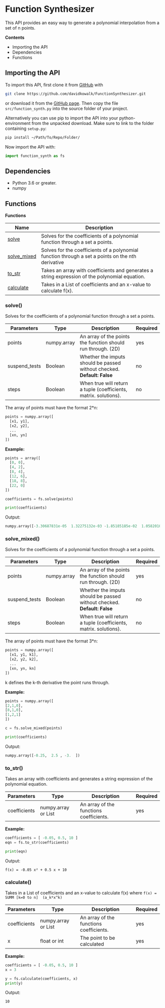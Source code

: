 # Function Synthesizer

This API provides an easy way to generate a polynomial interpolation from a set of n points.

**Contents**
- Importing the API
- Dependencies
- Functions

## Importing the API
To import this API, first clone it from [GitHub](http://github.com/davidkowalk/FunctionSynthesizer) with

```bash
git clone https://github.com/davidkowalk/FunctionSynthesizer.git
```
or download it from the [GitHub page](http://github.com/DapfiDuck/FunctionSynthesizer).
Then copy the file ``src/function_synth.py`` into the source folder of your project.

Alternatively you can use pip to import the API into your python-environment from the unpacked download. Make sure to link to the folder containing ``setup.py``:
```bash
pip install ~/Path/To/Repo/Folder/
```

Now import the API with:
```python
import function_synth as fs
```

## Dependencies
- Python 3.6 or greater.
- numpy

## Functions

**Functions**

|            Name             | Description |
|-----------------------------|-------------|
| [solve](#solve)             | Solves for the coefficients of a polynomial function through a set a points.
| [solve_mixed](#solve_mixed) | Solves for the coefficients of a polynomial function through a set a points on the nth derivative
| [to_str](#to_str)           | Takes an array with coefficients and generates a string expression of the polynomial equation.
| [calculate](#calculate)     | Takes in a List of coefficients and an x-value to calculate f(x).

### solve()

Solves for the coefficients of a polynomial function through a set a points.

|   Parameters  |     Type    |Description|Required|
|---------------|-------------|-----------|--------|
| points        | numpy.array | An array of the points the function should run through. (2D)            | yes |
| suspend_tests | Boolean     | Whether the imputs should be passed without checked. **Default: False** | no  |
| steps         | Boolean     | When true will return a tuple (coefficients, matrix. solutions).        | no  |

The array of points must have the format 2*n:
```python
points = numpy.array([
  [x1, y1],
  [x2, y2],
  ...
  [xn, yn]
])
```

**Example:**

```python
points = array([
  [0, 0],
  [4, 2],
  [8, 4],
  [12, 6],
  [18, 8],
  [22, 0]
])

coefficients = fs.solve(points)

print(coefficients)
```

Output:
```python
numpy.array([-3.30687831e-05  1.32275132e-03 -1.85185185e-02  1.05820106e-01  2.96825397e-01  0.00000000e+00])
```

### solve_mixed()

Solves for the coefficients of a polynomial function through a set a points.

|   Parameters  |     Type    |Description|Required|
|---------------|-------------|-----------|--------|
| points        | numpy.array | An array of the points the function should run through. (2D)            | yes |
| suspend_tests | Boolean     | Whether the imputs should be passed without checked. **Default: False** | no  |
| steps         | Boolean     | When true will return a tuple (coefficients, matrix. solutions).        | no  |

The array of points must have the format 3*n:
```python
points = numpy.array([
  [x1, y1, k1],
  [x2, y2, k2],
  ...
  [xn, yn, kn]
])
```
k defines the k-th derivative the point runs through.

**Example:**

```python
points = numpy.array([
[2,1,0],
[8,1,0],
[1,2,1]
])

c = fs.solve_mixed(points)

print(coefficients)
```

Output:
```python
numpy.array([-0.25,  2.5 , -3.  ])
```

### to_str()

Takes an array with coefficients and generates a string expression of the polynomial equation.

|   Parameters  |     Type    |Description|Required|
|---------------|-------------|-----------|--------|
| coefficients  | numpy.array or List | An array of the functions coefficients.| yes |

**Example:**
```python
coefficients = [ -0.05, 0.5, 10 ]
eqn = fs.to_str(coefficients)

print(eqn)
```
Output:
```
f(x) = -0.05 x² + 0.5 x + 10
```

### calculate()

Takes in a List of coefficients and an x-value to calculate f(x) where ``f(x) = SUMM [k=0 to n]  (a_k*x^k)``

|   Parameters  |     Type    |Description|Required|
|---------------|-------------|-----------|--------|
| coefficients  | numpy.array or List | An array of the functions coefficients.| yes |
| x             | float or int        | The point to be calculated | yes |

**Example:**

```python
coefficients = [ -0.05, 0.5, 10 ]
x = 3

y = fs.calculate(coefficients, x)
print(y)
```
Output:
```
10
```
